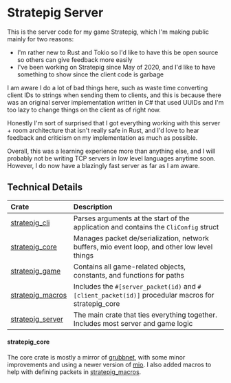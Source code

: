 # Stratepig Server

This is the server code for my game Stratepig, 
which I'm making public mainly for two reasons:
- I'm rather new to Rust and Tokio so I'd like to have this be open source so others can give feedback more easily
- I've been working on Stratepig since May of 2020, and I'd like to have something to show since the client code is garbage

I am aware I do a lot of bad things here, such as 
waste time converting client IDs to strings when sending them to clients, 
and this is because there was an original server implementation written in C# 
that used UUIDs and I'm too lazy to change things on the client as of right now.

Honestly I'm sort of surprised that I got everything working with this 
server + room architecture that isn't really safe in Rust, 
and I'd love to hear feedback and criticism on my implementation as much as possible.

Overall, this was a learning experience more than anything else, 
and I will probably not be writing TCP servers in low level languages anytime soon.
However, I do now have a blazingly fast server as far as I am aware.

## Technical Details

| Crate                                | Description |
:--------------------------------------| :------------
| [stratepig_cli](stratepig_cli)       | Parses arguments at the start of the application and contains the `CliConfig` struct
| [stratepig_core](stratepig_core)     | Manages packet de/serialization, network buffers, mio event loop, and other low level things
| [stratepig_game](stratepig_game)     | Contains all game-related objects, constants, and functions for paths             
| [stratepig_macros](stratepig_macros) | Includes the `#[server_packet(id)` and `#[client_packet(id)]` procedular macros for stratepig_core
| [stratepig_server](stratepig_server) | The main crate that ties everything together. Includes most server and game logic

#### stratepig_core
The core crate is mostly a mirror of [grubbnet](https://github.com/Dooskington/grubbnet),
with some minor improvements and using a newer version of [mio](https://github.com/tokio-rs/mio).
I also added macros to help with defining packets in [stratepig_macros](stratepig_macros).
